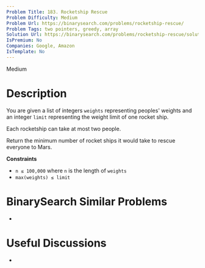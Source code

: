 ```yaml
---
Problem Title: 183. Rocketship Rescue
Problem Difficulty: Medium
Problem Url: https://binarysearch.com/problems/rocketship-rescue/
Problem Tags: two pointers, greedy, array
Solution Url: https://binarysearch.com/problems/rocketship-rescue/solutions/
IsPremium: No
Companies: Google, Amazon
IsTemplate: No
---
```


<span style="color: ;">Medium</span>

# Description

You are given a list of integers `weights` representing peoples' weights and an integer `limit` representing the weight limit of one rocket ship.

Each rocketship can take at most two people.

Return the minimum number of rocket ships it would take to rescue everyone to Mars.

**Constraints**
- `n ≤ 100,000` where `n` is the length of `weights`
- `max(weights) ≤ limit`

# BinarySearch Similar Problems

- []()

# Useful Discussions

- []()
